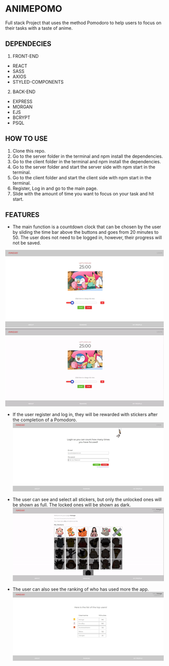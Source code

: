 # ANIMEPOMO

Full stack Project that uses the method Pomodoro to help users to focus on their tasks with a taste of anime.

## DEPENDECIES

1. FRONT-END

- REACT
- SASS
- AXIOS
- STYLED-COMPONENTS

2. BACK-END

- EXPRESS
- MORGAN
- EJS
- BCRYPT
- PSQL

## HOW TO USE

1. Clone this repo.
2. Go to the server folder in the terminal and npm install the dependencies.
3. Go to the client folder in the terminal and npm install the dependencies.
4. Go to the server folder and start the server side with npm start in the terminal.
5. Go to the client folder and start the client side with npm start in the terminal.
6. Register, Log in and go to the main page.
7. Slide with the amount of time you want to focus on your task and hit start.

## FEATURES

- The main function is a countdown clock that can be chosen by the user by sliding the time bar above the buttons and goes from 20 minutes to 50. The user does not need to be logged in, however, their progress will not be saved.

!["img showing the main page"](https://github.com/JohnBorges52/PomodoroApp/blob/master/server/public/images/main%20page%20animepomo.jpg)
</br>
!["gif showing the main functionality"](https://github.com/JohnBorges52/PomodoroApp/blob/master/server/public/images/ezgif.com-gif-maker%20(7).gif)

- If the user register and log in, they will be rewarded with stickers after the completion of a Pomodoro.
  !["img showing the login page"](https://github.com/JohnBorges52/PomodoroApp/blob/master/server/public/images/Screenshot%202022-09-16%20112730.jpg)
  </br>
  
- The user can see and select all stickers, but only the unlocked ones will be shown as full. The locked ones will be shown as dark.
  !["gif showing the stickers"](https://github.com/JohnBorges52/PomodoroApp/blob/master/server/public/images/ezgif.com-gif-maker%20(8).gif)

- The user can also see the ranking of who has used more the app.
  !["img showing the rankling page"](https://github.com/JohnBorges52/PomodoroApp/blob/master/server/public/images/Screenshot%202022-09-16%20113615.jpg)
